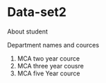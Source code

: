 # Data-set2
About student
<html>
  <head> Department names and cources </head>
  <ol type = roman number>
  <body>
  <li><p1> MCA two year cource </p1></li>
  <li><p2> MCA three year cousre </p1></li>
  <li><p3> MCA five Year cource </p3></li>
  </ol>
  </body>
  
</html>
